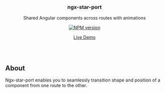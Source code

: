 <br>
<br>

<h3 align="center">ngx-star-port</h3>

<p align="center">
Shared Angular components across routes with animations
</p>

<p align="center"><a href="https://www.npmjs.com/package/ngx-star-port"><img src="https://img.shields.io/npm/v/ngx-star-port?color=2c7dd1&amp;label=" alt="NPM version"></a></p>

<p align="center"><a href="https://kasual1.github.io/ngx-star-port/master">Live Demo</a></p>

<br>
<br>

## About

Ngx-star-port enables you to seamlessly transition shape and position of a component from one route to the other.

